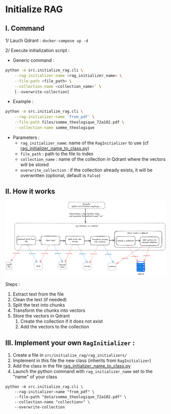 # Initialize RAG


## I. Command
1/ Lauch Qdrant : `docker-compose up -d`

2/ Execute initialization script :

- Generic command : 
```bash
python -m src.initialize_rag.cli \
    --rag-initializer-name <rag_initializer_name> \
    --file-path <file_path> \
    --collection-name <collection_name>` \
    [--overwrite-collection]
```

- Example : 
```bash
python -m src.initialize_rag.cli \
    --rag-initializer-name 'from_pdf' \
    --file-path files/somme_theologique_72a102.pdf \
    --collection-name somme_theologique
```

- Parameters :
  - `rag_initializer_name`: name of the `RagInitializer` to use (cf [rag_initializer_name_to_class.py](rag_initializer_name_to_class.py))
  - `file_path` : path to the file to index
  - `collection_name` : name of the collection in Qdrant where the vectors will be stored
  - `overwrite_collection` : if the collection already exists, it will be overwritten (optional, default is `False`)




## II. How it works
![intialize_rag](doc/initialize_rag.png)

Steps :
1. Extract text from the file
2. Clean the text (if needed)
3. Split the text into chunks
4. Transform the chunks into vectors
5. Store the vectors in Qdrant
   1. Create the collection if it does not exist
   2. Add the vectors to the collection




## III. Implement your own `RagInitializer` :
1. Create a file in `src/initialize_rag/rag_initializers/`
2. Implement in this file the new class (inherits from `RagInitializer`)
3. Add the class in the file [rag_initializer_name_to_class.py](rag_initializer_name_to_class.py)
4. Launch the python command with `rag_initializer_name` set to the "name" of your class

```
python -m src.initialize_rag.cli \
    --rag-initializer-name "from_pdf" \
    --file-path "data/somme_theologique_72a102.pdf" \
    --collection-name "collection>" \
    --overwrite-collection
```
